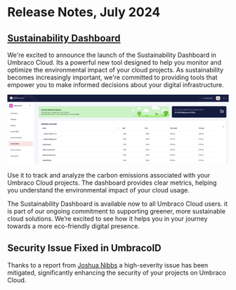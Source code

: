 # Release Notes, July 2024

## [Sustainability Dashboard](https://docs.umbraco.com/umbraco-cloud/getting-started/the-umbraco-cloud-portal/sustainability-dashboard)

We're excited to announce the launch of the Sustainability Dashboard in Umbraco Cloud. Its a powerful new tool designed to help you monitor and optimize the environmental impact of your cloud projects. As sustainability becomes increasingly important, we're committed to providing tools that empower you to make informed decisions about your digital infrastructure.

![Sustainability Dashboard](images/sustainability-dashboard.png)

Use it to track and analyze the carbon emissions associated with your Umbraco Cloud projects. The dashboard provides clear metrics, helping you understand the environmental impact of your cloud usage.

The Sustainability Dashboard is available now to all Umbraco Cloud users. it is part of our ongoing commitment to supporting greener, more sustainable cloud solutions. We’re excited to see how it helps you in your journey towards a more eco-friendly digital presence.



## Security Issue Fixed in UmbracoID

Thanks to a report from [Joshua Nibbs](https://www.linkedin.com/in/joshua-nibbs/) a high-severity issue has been mitigated, significantly enhancing the security of your projects on Umbraco Cloud.
